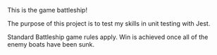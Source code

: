 This is the game battleship! 

The purpose of this project is to test my skills in unit testing with Jest. 

Standard Battleship game rules apply. 
Win is achieved once all of the enemy boats have been sunk.